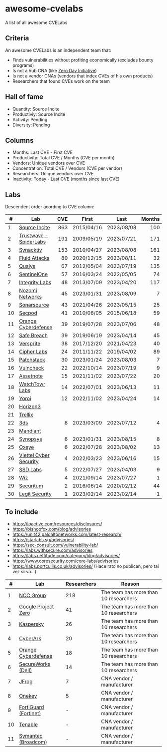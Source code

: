 # awesome-cvelabs

A list of all awesome CVELabs

## Criteria

An awesome CVELabs is an independent team that:

* Finds vulnerabilities without profiting economically (excludes bounty programs)
* Is not a hub CNA (like [Zero Day Initiative](https://www.zerodayinitiative.com/))
* Is not a vendor CNAs (vendors that index CVEs of his own products)
* Researchers that found CVEs work on the team

## Hall of fame

* Quantity: Source Incite
* Productiviy: Source Incite
* Activity: Pending
* Diversity: Pending

## Columns

* Months: Last CVE - First CVE
* Productivity: Total CVE / Months (CVE per month)
* Vendors: Unique vendors over CVE 
* Concentration: Total CVE / Vendors (CVE per vendor)
* Researchers: Unique vendors over CVE
* Inactivity: Today - Last CVE (months since last CVE)

## Labs

Descendent order acording to CVE column:

| #  | Lab                                                | CVE | First       | Last       | Months | Productivity | Vendors | Concentration | Inactivity |
|----|----------------------------------------------------| ---: |------------|------------| ----: | ----: | ----: | ----: | ----: |
| 1  | [Source Incite](https://srcincite.io/advisories/) |  863   | 2015/04/16  | 2023/08/08 |   100  |   8.6                      |   65    |  13.2         |   0        |
| 2  | [Trustwave - SpiderLabs](https://www.trustwave.com/en-us/resources/security-resources/security-advisories/) | 191   | 2009/05/19  | 2023/07/21 |  171   |   1.1                     |   63    |    -            |   -          |
| 3  | [Synacktiv](https://www.synacktiv.com/en/advisories) | 153   | 2010/04/27  | 2023/08/08 |  161   |   0.9                      |   52    |   2.9          |   0        |
| 4  | [Fluid Attacks](https://fluidattacks.com/advisories/) | 80    | 2020/12/15  | 2023/08/11 |    32   |   2.5                      |   53    |    -            |   -          |
| 5  | [Qualys](https://www.qualys.com/research/security-advisories/) | 67    | 2012/05/04  | 2023/07/19 |  135   |   0.5                      |   41    |    -            |   -          |
| 6  | [SentinelOne](https://www.sentinelone.com/labs/our-cves/) | 57    | 2016/03/24  | 2022/05/05 |    74   |   0.8                      |   25    |    -            |   -          |
| 7  | [Integrity Labs](https://labs.integrity.pt/advisories/) | 48    | 2013/07/09  | 2023/04/20 |  117   |   0.4                      |   37    |   1.3          |   5        |
| 8  | [Nozomi Networks](https://www.nozominetworks.com/labs/vulnerability-advisories/) | 45    | 2023/01/31  | 2023/08/09 |    7   |   6.4                      |    8    |   5.6          |   0        |
| 9  | [Sonarsource](https://www.sonarsource.com/)      | 43    | 2021/04/26  | 2023/05/15 |    25  |   1.7                      |    -    |    -            |   -          |
| 10 | [Secpod](https://www.secpod.com/)                 | 41    | 2010/08/05  | 2015/06/18 |    59  |   0.7                      |    -    |    -            |   -          |
| 11 | [Orange Cyberdefense](https://www.orangecyberdefense.com) | 39    | 2019/07/28  | 2023/07/06 |    48  |   0.8                      |   29    |    -            |   -          |
| 12 | [Safe Breach](https://www.safebreach.com/cve-discoveries/) | 39 | 2019/06/19  | 2023/04/14 |    45  |   0.9                      |   25    |   1.6          |   4        |
| 13 | [Versprite](https://versprite.com/)               | 38    | 2017/12/20  | 2021/04/23 |    40  |   0.9                      |   29    |    -            |   -          |
| 14 | [Cipher Labs](https://labs.cipher.com/projects/vulnerability-research/index.html) | 24    | 2011/11/22  | 2019/04/02 |    89  |   0.3                      |   18    |   1.3          |   52       |
| 15 | [Patchstack](https://patchstack.com/)             | 30    | 2023/01/24  | 2023/08/03 |     7   |   4.3                      |    -    |    -            |   -          |
| 16 | [Vulncheck](https://vulncheck.com/)              | 22    | 2022/10/14  | 2023/07/19 |     9   |   2.4                      |   16    |    -            |   -          |
| 17 | [Assetnote](https://www.assetnote.io/)            | 15    | 2021/11/02  | 2023/07/22 |    20  |   0.7                      |   14    |    -            |   -          |
| 18 | [WatchTowr Labs](https://labs.watchtowr.com/)     | 14    | 2022/07/01  | 2023/06/13 |    11  |   1.3                      |   10    |   1.4          |   2        |
| 19 | [Yoroi](https://yoroi.company/research/)          | 12    | 2022/11/02  | 2023/04/24 |    14  |   0.8                      |    3    |    -            |   -          |
| 20 | [Horizon3](https://www.horizon3.ai/)             |       |             |            |        |                          |         |    -            |   -          |
| 21 | [Trellix](https://www.trellix.com/)              |       |             |            |        |                          |         |    -            |   -          |
| 22 | [3ds](https://www.3ds.com/vulnerability/advisories) |   8   | 2023/03/09  | 2023/07/12 |     4   |   2.0                      |    4    |   2.0          |   1        |
| 23 | [Mandiant](https://www.mandiant.com/)            |       |             |            |        |                          |         |    -            |   -          |
| 24 | [Synopsys](https://www.synopsys.com/blogs/software-security/tag/cybersecurity-research-center/) |   6   | 2023/01/31  | 2023/08/15 |     8   |   0.9                      |    5    |    -            |   -          |
| 25 | [Oxeye](https://www.oxeye.io/resources-category/research) |   6   | 2022/07/28  | 2023/08/02 |    13  |   0.7                      |    4    |    -            |   -          |
| 26 | [Viettel Cyber Security](https://blog.viettelcybersecurity.com/tag/researches/) |  4   | 2022/03/23  | 2023/06/16 |    15  |   0.3                      |    4    |    -            |   -          |
| 27 | [SSD Labs](https://ssd-disclosure.com/advisories/) |  5   | 2022/07/27  | 2023/04/03 |     9   |   0.3                      |    3    |    -            |   -          |
| 28 | [Wiz](https://www.wiz.io/blog/tag/research)      |  4   | 2021/09/14  | 2023/07/27 |     1   |   2.0                      |    2    |    -            |   -          |
| 29 | [Securitum](https://research.securitum.com/)     |  2   | 2016/06/14  | 2020/02/12 |    44  |   0.1                      |    2    |    -            |   -          |
| 30 | [Legit Security](https://www.legitsecurity.com/) |  1   | 2023/02/14  | 2023/02/14 |     1   |   1.0                      |    1    |    -            |   -          |

## To include

* https://ioactive.com/resources/disclosures/
* https://bishopfox.com/blog/advisories
* https://unit42.paloaltonetworks.com/latest-research/
* https://starlabs.sg/advisories/
* https://sec-consult.com/vulnerability-lab/
* https://labs.withsecure.com/advisories
* https://labs.nettitude.com/category/blog/advisories/
* https://www.coresecurity.com/core-labs/advisories
* https://labs.portcullis.co.uk/advisories/ (Hace rato no publican, pero tal vez sirva...)

| #  | Lab                                                   | Researchers | Reason                                |
|----|-------------------------------------------------------|-------------|---------------------------------------|
| 1  | [NCC Group](https://research.nccgroup.com/category/technical-advisories/) | 218         | The team has more than 10 researchers |
| 2  | [Google Project Zero](https://googleprojectzero.blogspot.com/)                    | 41          | The team has more than 10 researchers |
| 3  | [Kaspersky](https://www.kaspersky.com/about/team/great)                            | 26          | The team has more than 10 researchers |
| 4  | [CyberArk](https://labs.cyberark.com/cyberark-labs-security-advisories/)            | 20          | The team has more than 10 researchers |
| 5  | [Orange Cyberdefense](https://www.orangecyberdefense.com)                          | 18          | The team has more than 10 researchers |
| 6  | [SecureWorks (Dell)](https://www.secureworks.com/research/#resource-type=Advisory)  | 14          | The team has more than 10 researchers |
| 7  | [JFrog](https://research.jfrog.com/)                                               | 7           | CNA vendor / manufacturer            |
| 8  | [Onekey](https://onekey.com/research/)                                             | 5           | CNA vendor / manufacturer            |
| 9  | [FortiGuard (Fortinet)](https://www.fortiguard.com/zeroday)                        | -           | CNA vendor / manufacturer            |
| 10 | [Tenable](https://www.tenable.com/security/research)                               | -           | CNA vendor / manufacturer            |
| 11 | [Symantec (Broadcom)](https://support.broadcom.com/web/ecx/security-advisory)      | -           | CNA vendor / manufacturer            |
